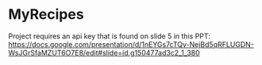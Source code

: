 # MyRecipes
Project requires an api key that is found on slide 5 in this PPT: https://docs.google.com/presentation/d/1nEYGs7cTQv-NejBd5qRFLUGDN-WsJGrSfaMZUT6O7E8/edit#slide=id.g150477ad3c2_1_380

